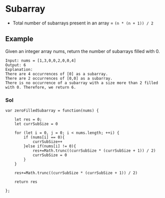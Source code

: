 # Subarray

* Total number of subarrays present in an array = ```(n * (n + 1)) / 2```


## Example

Given an integer array nums, return the number of subarrays filled with 0.

```
Input: nums = [1,3,0,0,2,0,0,4]
Output: 6
Explanation: 
There are 4 occurrences of [0] as a subarray.
There are 2 occurrences of [0,0] as a subarray.
There is no occurrence of a subarray with a size more than 2 filled with 0. Therefore, we return 6.
```

### Sol

```
var zeroFilledSubarray = function(nums) {
    
    let res = 0;
    let currSubSize = 0
    
    for (let i = 0, j = 0; i < nums.length; ++i) {
        if (nums[i] == 0){
            currSubSize++
        }else if(nums[i] != 0){
            res+=Math.trunc((currSubSize * (currSubSize + 1)) / 2)
            currSubSize = 0
        }
    }
    
    res+=Math.trunc((currSubSize * (currSubSize + 1)) / 2)
    
    return res
    
};
```